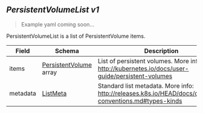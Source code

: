 ## *PersistentVolumeList v1*

> Example yaml coming soon...



PersistentVolumeList is a list of PersistentVolume items.



Field        | Schema     | Description
------------ | ---------- | -----------
items | [PersistentVolume](#persistentvolume-v1) array | List of persistent volumes. More info: http://kubernetes.io/docs/user-guide/persistent-volumes
metadata | [ListMeta](#listmeta-unversioned) | Standard list metadata. More info: http://releases.k8s.io/HEAD/docs/devel/api-conventions.md#types-kinds

